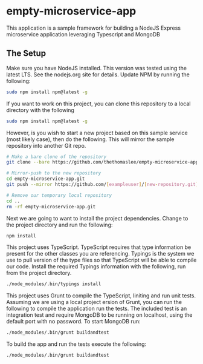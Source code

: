 # empty-microservice-app

This application is a sample framework for building a NodeJS Express microservice application 
leveraging Typescript and MongoDB

## The Setup
Make sure you have NodeJS installed. This version was tested using the latest LTS. See the nodejs.org 
site for details.
Update NPM by running the following:
```bash
sudo npm install npm@latest -g
```
If you want to work on this project, you can clone this repository to a local directory with the following
```bash
sudo npm install npm@latest -g
```
However, is you wish to start a new project based on this sample service (most likely case), then 
do the following. This will mirror the sample repository into another Git repo.

```bash
# Make a bare clone of the repository
git clone --bare https://github.com/thethomaslee/empty-microservice-app.git

# Mirror-push to the new repository
cd empty-microservice-app.git
git push --mirror https://github.com/[exampleuser]/[new-repository.git]

# Remove our temporary local repository
cd ..
rm -rf empty-microservice-app.git
```

Next we are going to want to install the project dependencies. Change to the project directory
and run the following:
```bash
npm install
```

This project uses TypeScript. TypeScript requires that type information be present for the 
other classes you are referencing. Typings is the system we use to pull version of the type files
so that TypeScript will be able to compile our code. Install the required Typings information with 
the following, run from the project directory.
```bash
./node_modules/.bin/typings install
```

This project uses Grunt to compile the TypeScript, liniting and run unit tests.
Assuming we are using a local project ersion of Grunt, you can run the following to compile the application
run the tests. The included test is an integration test and require MongoDB to be running on localhost,
using the default port with no password. To start MongoDB run:
```bash
./node_modules/.bin/grunt buildandtest
```
To build the app and run the tests execute the following: 
```bash
./node_modules/.bin/grunt buildandtest
```